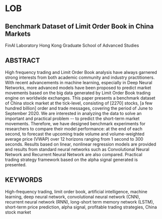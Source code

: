# LOB
## Benchmark Dataset of Limit Order Book in China Markets

FinAI Laboratory
Hong Kong Graduate School of Advanced Studies

## ABSTRACT
High frequency trading and Limit Order Book analysis have always garnered strong interests from both academic community and industry practitioners.  With recent advancements in machine learning, especially in Deep Neural Networks, more advanced models have been proposed to predict market movements based on the big data generated by Limit Order Book trading engine on worldwide exchanges. This paper presents a benchmark dataset of China stock market at the tick-level, consisting of [2270] stocks, [a few hundred billion] order and trade messages, covering the period of June to September 2020. We are interested in analyzing the data to solve an important and practical problem -- to predict the short-term market movements. Therefore, we have designed benchmark experiments for researchers to compare their model performance: at the end of each second, to forecast the upcoming trade volume and volume-weighted average price (VWAP) over 12 horizons ranging from 1 second to 300 seconds. Results based on linear, nonlinear regression models are provided and results from standard neural networks such as Convolutional Neural Network and Recurrent Neural Network are also compared. Practical trading strategy framework based on the alpha signal generated is presented.  

## KEYWORDS 
High-frequency trading, limit order book, artificial intelligence, machine learning, deep neural network, convolutional neural network (CNN), recurrent neural network (RNN), long-short term memory network (LSTM), short-term price prediction, alpha signal, profitable trading strategies, China stock market

